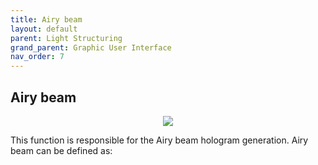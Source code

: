 ```yaml
---
title: Airy beam
layout: default
parent: Light Structuring
grand_parent: Graphic User Interface
nav_order: 7
---
```

## [](#header-2)Airy beam
<script id="MathJax-script" async src="https://cdn.jsdelivr.net/npm/mathjax@3/es5/tex-mml-chtml.js"></script>
<p align="center">
  <img src="/BCAA_tutorial/assets/images/Airy_beam_box.png">
</p>
This function is responsible for the Airy beam hologram generation. Airy beam can be defined as:
